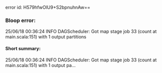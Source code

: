 error id: H579hfwOlU9+S2bpnuhnAw==
### Bloop error:

25/06/18 00:36:24 INFO DAGScheduler: Got map stage job 33 (count at main.scala:151) with 1 output partitions
#### Short summary: 

25/06/18 00:36:24 INFO DAGScheduler: Got map stage job 33 (count at main.scala:151) with 1 output pa...